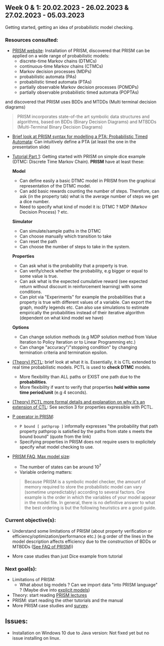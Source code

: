 # 

## Week 0 & 1: 20.02.2023 - 26.02.2023 & 27.02.2023 - 05.03.2023

Getting started, getting an idea of probabilistic model checking.
### Resources consulted:
* [PRISM website](https://www.prismmodelchecker.org/): Installation of PRISM, discovered that PRISM can be applied on a wide range of probabilistic models:
    - discrete-time Markov chains (DTMCs)
    - continuous-time Markov chains (CTMCs)
    - Markov decision processes (MDPs)
    - probabilistic automata (PAs)
    - probabilistic timed automata (PTAs)
    - partially observable Markov decision processes (POMDPs)
    - partially observable probabilistic timed automata (POPTAs) 

and discovered that PRISM uses BDDs and MTDDs (Multi terminal decision diagrams)
> PRISM incorporates state-of-the art symbolic data structures and algorithms, based on BDDs (Binary Decision Diagrams) and MTBDDs (Multi-Terminal Binary Decision Diagrams)

* [Brief look at PRISM syntax for modelling a PTA: Probabilistic Timed Automata](https://www.prismmodelchecker.org/talks/dave-cav11.pdf): Can intuitively define a PTA (at least the one in the presentation slide)

* [Tutorial Part 1](https://www.prismmodelchecker.org/tutorial/die.php): Getting started with PRISM on simple dice example (DTMC: Discrete Time Markov Chain).
**PRISM** have at least these:

    **Model**
    - Can define easily a basic DTMC model in PRISM from the graphical representation of the DTMC model.
    - Can add basic rewards counting the number of steps. Therefore, can ask (in the property tab) what is the average number of steps we get a dice number.
    - Need to specify what kind of model it is: DTMC ? MDP (Markov Decision Process) ? etc.

    **Simulator**
    - Can simulate/sample paths in the DTMC
    - Can choose manually which transition to take
    - Can reset the path
    - Can choose the number of steps to take in the system.

    **Properties**
    - Can ask what is the probability that a property is true.
    - Can verify/check whether the probability, e.g bigger or equal to some value is true.
    - Can ask what is the expected cumulative reward (see expected return without discount in reinforcement learning) with some conditions.
    - Can plot via "Experiments" for example the probabilities that a property is true with different values of a variable. Can export the graph, modify legends etc. Can also use simulations to estimate empirically the probabilities instead of their iterative algorithm (dependent on what kind model we have)

    **Options**
    - Can change solution methods (e.g MDP solution method from Value Iteration to Policy Iteration or to Linear Programming etc.)
    - Can change "accuracy"/"stopping condition" by changing termination criteria and termination epsilon.

* [(Theory) PCTL](https://en.wikipedia.org/wiki/Probabilistic_CTL): brief look at what it is. Essentially, it is CTL extended to real time probabilistic models. PCTL is used to **check DTMC** models.
    - More flexibility than ALL paths or EXIST one path due to the **probabilities**.
    - More flexibility if want to verify that properties **hold within some time period/unit** (e.g 4 seconds).

* [(Theory) PCTL more formal details and explanation on why it's an extension of CTL](https://citeseerx.ist.psu.edu/document?repid=rep1&type=pdf&doi=ed5c504d718ec782b0c1db81d5fd6c36f268aee4): See section 3 for properties expressible with PCTL.

* [P operator in PRISM](https://www.prismmodelchecker.org/manual/PropertySpecification/ThePOperator):
    - `P bound [ pathprop ]` informally expresses "the probability that path property pathprop is satisfied by the paths from state s meets the bound bound" (quote from the link)
    - Specifying properties in PRISM does not require users to explicitely specify what model checking to use.

* [PRISM FAQ, Max model size](https://www.prismmodelchecker.org/manual/FrequentlyAskedQuestions/PRISMModelling#max_model_size):
    - The number of states can be around $10^7$
    - Variable ordering matters:
    > Because PRISM is a symbolic model checker, the amount of memory required to store the probabilistic model can vary (sometime unpredictably) according to several factors. One example is the order in which the variables of your model appear in the model file. In general, there is no definitive answer to what the best ordering is but the following heuristics are a good guide.

### Current objective(s):
* Understand some limitations of PRISM (about property verification or efficiency/optimization/performance etc.) (e.g order of the lines in the model description affects efficiency due to the construction of BDDs or MTBDDs ([See FAQ of PRISM](https://www.prismmodelchecker.org/manual/FrequentlyAskedQuestions/PRISMModelling#max_model_size))) 

* More case studies than just Dice example from tutorial

### Next goal(s):
* Limitations of PRISM:
    - What about big models ? Can we import data "into PRISM language" ? (Maybe dive into [explicit models](http://www.prismmodelchecker.org/manual/Appendices/ExplicitModelFiles))
* Theory: start reading [PRISM lectures](https://www.prismmodelchecker.org/lectures/pmc/)
* PRISM: start reading the other tutorials and the manual
* More PRISM case studies and [survey](https://www.prismmodelchecker.org/papers/arcras-pmc.pdf).

## Issues:
* Installation on Windows 10 due to Java version: Not fixed yet but no issue installing on linux.
